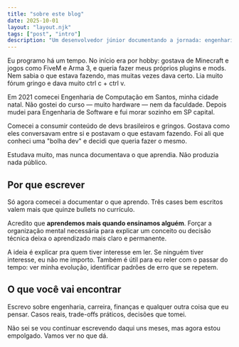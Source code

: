 ```yaml
---
title: "sobre este blog"
date: 2025-10-01
layout: "layout.njk"
tags: ["post", "intro"]
description: "Um desenvolvedor júnior documentando a jornada: engenharia, carreira, finanças e o que mais vier na cabeça."
---
```


Eu programo há um tempo. No início era por hobby: gostava de Minecraft e jogos como FiveM e Arma 3, e queria fazer meus próprios plugins e mods. Nem sabia o que estava fazendo, mas muitas vezes dava certo. Lia muito fórum gringo e dava muito ctrl c + ctrl v.

Em 2021 comecei Engenharia de Computação em Santos, minha cidade natal. Não gostei do curso — muito hardware — nem da faculdade. Depois mudei para Engenharia de Software e fui morar sozinho em SP capital.

Comecei a consumir conteúdo de devs brasileiros e gringos. Gostava como eles conversavam entre si e postavam o que estavam fazendo. Foi ali que conheci uma "bolha dev" e decidi que queria fazer o mesmo.

Estudava muito, mas nunca documentava o que aprendia. Não produzia nada público.

## Por que escrever

Só agora comecei a documentar o que aprendo. Três cases bem escritos valem mais que quinze bullets no currículo.

Acredito que **aprendemos mais quando ensinamos alguém**. Forçar a organização mental necessária para explicar um conceito ou decisão técnica deixa o aprendizado mais claro e permanente.

A ideia é explicar pra quem tiver interesse em ler. Se ninguém tiver interesse, eu não me importo. Também é útil para eu reler com o passar do tempo: ver minha evolução, identificar padrões de erro que se repetem.

## O que você vai encontrar

Escrevo sobre engenharia, carreira, finanças e qualquer outra coisa que eu pensar. Casos reais, trade-offs práticos, decisões que tomei.

Não sei se vou continuar escrevendo daqui uns meses, mas agora estou empolgado. Vamos ver no que dá.


